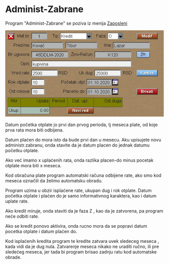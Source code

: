 # Administ-Zabrane

Program "Administ-Zabrane" se poziva iz menija [Zaposleni](../z_sr.md)

![Image](adm_zabr01.jpg)

Datum početka otplate jo prvi dan prvog perioda, tj meseca plate,
od koje prva rata mora biti odbijena.

Datum plaćen do mora isto da bude prvi dan u mesecu.
Aku upisujete novu administr.zabranu, onda stavite da je
datum placen do jednak datumu početku otplate.

Ako već imamo x uplaćenih rata, onda razlika placen-do minus pocetak otplate mora biti x meseca.

Kod obračuna plate program automatski računa odbijene rate,
ako smo kod meseca označili da želimo automatsku obradu.

Program uzima u obzir isplaćene rate, ukupan dug i rok otplate.
Datum početka otplate i plaćen do je samo informativnog karaktera,
kao i datum uplate rate.

Ako kredit miruje, onda staviti da je faza Z , kao da je zatvorena, pa program neće odbiti rate.

Ako se kredit ponovo aktivira, onda rucno mora da se popravi datum pocetka otplate i datum plaćen do.

Kod isplaćenih kredita program te kredite zatvara uvek sledeceg meseca , kada vidi da je dug nula. Zatvarenje meseca nikako ne uraditi ručno, ili pre sledećeg meseca, jer tada bi program brisao zadnju ratu kod automatske obrade.
